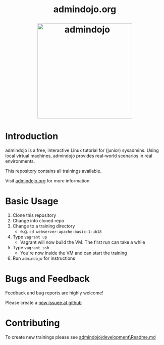 <h1 align="center">
  <p align="center">admindojo.org</p>
  <a href="https://admindojo.org"><img height="300" src="https://admindojo.org/img/dojo_round.png" alt="admindojo"></a>
</h1>

# Introduction

admindojo is a free, interactive Linux tutorial for (junior) sysadmins.
Using local virtual machines, admindojo provides real-world scenarios in real environments.

This repository contains all trainings available.

Visit [admindojo.org](https://admindojo.org/getting-started) for more information.


# Basic Usage

1. Clone this repository
2. Change into cloned repo
2. Change to a training directory
    - e.g. `cd webserver-apache-basic-1-ub18`
3. Type `vagrant up`
    - Vagrant will now build the VM. The first run can take a while 
4. Type `vagrant ssh`
    - You're now inside the VM and can start the training
5. Run `admindojo` for instructions


# Bugs and Feedback

Feedback and bug reports are highly welcome!

Please create a [new issuee at github](https://github.com/admindojo/admindojo-training/issues/new)

# Contributing

To create new trainings please see [admindojo\development\Readme.md](admindojo\development\Readme.md)
